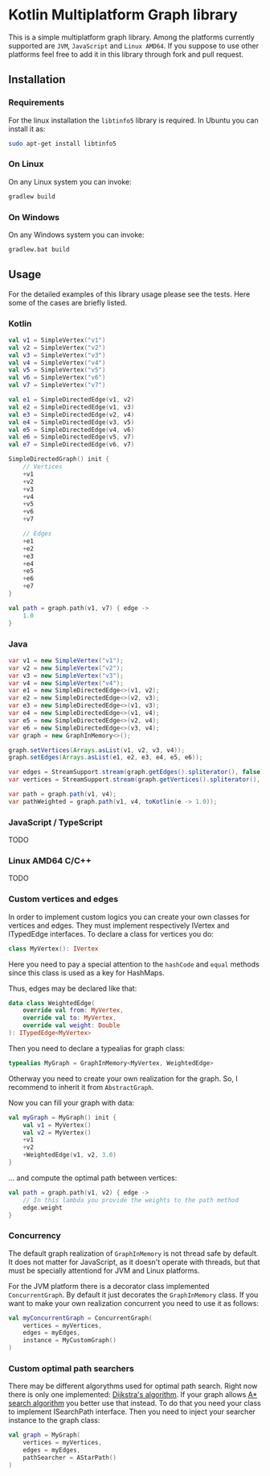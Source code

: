 # Kotlin Multiplatform Graph library

This is a simple multiplatform graph library. Among the platforms currently supported are
`JVM`, `JavaScript` and `Linux AMD64`. If you suppose to use other platforms feel free to
add it in this library through fork and pull request.


## Installation

### Requirements

For the linux installation the `libtinfo5` library is required. In Ubuntu you can install it as: 
```bash
sudo apt-get install libtinfo5
```

### On Linux

On any Linux system you can invoke:
```bash
gradlew build
```

### On Windows

On any Windows system you can invoke:
```bat
gradlew.bat build
```

## Usage

For the detailed examples of this library usage please see the tests. Here some of the cases
are briefly listed.

### Kotlin

```kotlin
val v1 = SimpleVertex("v1")
val v2 = SimpleVertex("v2")
val v3 = SimpleVertex("v3")
val v4 = SimpleVertex("v4")
val v5 = SimpleVertex("v5")
val v6 = SimpleVertex("v6")
val v7 = SimpleVertex("v7")

val e1 = SimpleDirectedEdge(v1, v2)
val e2 = SimpleDirectedEdge(v1, v3)
val e3 = SimpleDirectedEdge(v2, v4)
val e4 = SimpleDirectedEdge(v3, v5)
val e5 = SimpleDirectedEdge(v4, v6)
val e6 = SimpleDirectedEdge(v5, v7)
val e7 = SimpleDirectedEdge(v6, v7)

SimpleDirectedGraph() init {
    // Vertices
    +v1
    +v2
    +v3
    +v4
    +v5
    +v6
    +v7

    // Edges
    +e1
    +e2
    +e3
    +e4
    +e5
    +e6
    +e7
}

val path = graph.path(v1, v7) { edge ->
    1.0
}
```

### Java

```java
var v1 = new SimpleVertex("v1");
var v2 = new SimpleVertex("v2");
var v3 = new SimpleVertex("v3");
var v4 = new SimpleVertex("v4");
var e1 = new SimpleDirectedEdge<>(v1, v2);
var e2 = new SimpleDirectedEdge<>(v2, v3);
var e3 = new SimpleDirectedEdge<>(v1, v3);
var e4 = new SimpleDirectedEdge<>(v1, v4);
var e5 = new SimpleDirectedEdge<>(v2, v4);
var e6 = new SimpleDirectedEdge<>(v3, v4);
var graph = new GraphInMemory<>();

graph.setVertices(Arrays.asList(v1, v2, v3, v4));
graph.setEdges(Arrays.asList(e1, e2, e3, e4, e5, e6));

var edges = StreamSupport.stream(graph.getEdges().spliterator(), false).collect(Collectors.toList());
var vertices = StreamSupport.stream(graph.getVertices().spliterator(), false).collect(Collectors.toList());

var path = graph.path(v1, v4);
var pathWeighted = graph.path(v1, v4, toKotlin(e -> 1.0));
```

### JavaScript / TypeScript
TODO

### Linux AMD64 C/C++
TODO

### Custom vertices and edges

In order to implement custom logics you can create your own classes for vertices and edges. They must implement
respectively IVertex and ITypedEdge<IVertex> interfaces. To declare a class for vertices you do:
```kotlin
class MyVertex(): IVertex
```
Here you need to pay a special attention to the `hashCode` and `equal` methods since this class is used as a key
for HashMaps.

Thus, edges may be declared like that:
```kotlin
data class WeightedEdge(
    override val from: MyVertex,
    override val to: MyVertex,
    override val weight: Double
): ITypedEdge<MyVertex>
```

Then you need to declare a typealias for graph class:
```kotlin
typealias MyGraph = GraphInMemory<MyVertex, WeightedEdge>
```
Otherway you need to create your own realization for the graph. So, I recommend to inherit it from `AbstractGraph`.

Now you can fill your graph with data:
```kotlin
val myGraph = MyGraph() init {
    val v1 = MyVertex()
    val v2 = MyVertex()
    +v1
    +v2
    +WeightedEdge(v1, v2, 3.0)
}
```

... and compute the optimal path between vertices:
```kotlin
val path = graph.path(v1, v2) { edge ->
    // In this lambda you provide the weights to the path method
    edge.weight
}
```

### Concurrency

The default graph realization of `GraphInMemory` is not thread safe by default. It does not matter for JavaScript,
as it doesn't operate with threads, but that must be specially attentiond for JVM and Linux platforms.

For the JVM platform there is a decorator class implemented `ConcurrentGraph`. By default it just decorates the
`GraphInMemory` class. If you want to make your own realization concurrent you need to use it as follows:
```kotlin
val myConcurrentGraph = ConcurrentGraph(
    vertices = myVertices,
    edges = myEdges,
    instance = MyCustomGraph()
)
```

### Custom optimal path searchers

There may be different algorythms used for optimal path search. Right now there is only one implemented: [Dijkstra's 
algorithm](https://en.wikipedia.org/wiki/Dijkstra%27s_algorithm). If your graph allows 
[A* search algorithm](https://en.wikipedia.org/wiki/A*_search_algorithm) you better use that instead.
To do that you need your class to implement ISearchPath interface. Then you need to inject your searcher instance
to the graph class:
```kotlin
val graph = MyGraph(
    vertices = myVertices,
    edges = myEdges,
    pathSearcher = AStarPath()    
)
```
